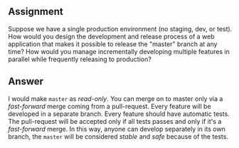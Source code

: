 ## Assignment

Suppose we have a single production environment (no staging, dev, or test). 
How would you design the development and release process of a web application that makes it possible to release the "master" branch at any time? 
How would you manage incrementally developing multiple features in parallel while frequently releasing to production?

## Answer

I would make `master` as *read-only*.
You can merge on to master only via a *fast-forward* merge coming from a pull-request.
Every feature will be developed in a separate branch.
Every feature should have automatic tests.
The pull-request will be accepted only if all tests passes and only if it's a *fast-forward* merge.
In this way, anyone can develop separately in its own branch, the `master` will be considered *stable* and *safe* because of the tests.
